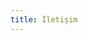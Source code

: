 ```yaml
---
title: İletişim
---
```


<script type="text/javascript" src="https://form.jotform.com/jsform/233144795895976"></script>
